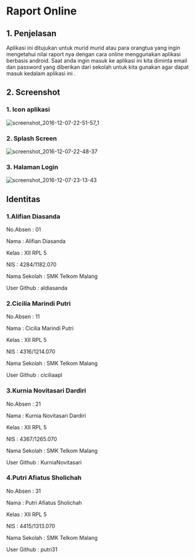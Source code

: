 # Raport Online

## 1. Penjelasan
Aplikasi ini ditujukan untuk murid murid atau para orangtua yang ingin mengetahui nilai raport nya dengan cara online menggunakan aplikasi berbasis android. Saat anda ingin masuk ke aplikasi ini kita diminta email dan password yang diberikan dari sekolah untuk kita gunakan agar dapat masuk kedalam aplikasi ini . 


## 2. Screenshot 
### 1. Icon aplikasi
![screenshot_2016-12-07-22-51-57_1](https://cloud.githubusercontent.com/assets/22438078/20976159/3b577af6-bcd4-11e6-845a-88e1290c79df.jpg)
### 2. Splash Screen
![screenshot_2016-12-07-22-48-37](https://cloud.githubusercontent.com/assets/22438078/20976161/3b5f9c68-bcd4-11e6-939a-2b974b019f95.jpg)
### 3. Halaman Login
![screenshot_2016-12-07-23-13-43](https://cloud.githubusercontent.com/assets/22438078/20976160/3b59c81a-bcd4-11e6-9203-a4c1615c4674.jpg)

## Identitas
### 1.Alifian Diasanda
No.Absen      : 01

Nama          : Alifian Diasanda

Kelas         : XII RPL 5

NIS           : 4284/1182.070

Nama Sekolah  : SMK Telkom Malang

User Github   : aldiasanda

### 2.Cicilia Marindi Putri
No.Absen      : 11

Nama          : Cicilia Marindi Putri

Kelas         : XII RPL 5

NIS           : 4316/1214.070

Nama Sekolah  : SMK Telkom Malang

User Github   : ciciliaapl

### 3.Kurnia Novitasari Dardiri
No.Absen      : 21

Nama          : Kurnia Novitasari Dardiri

Kelas         : XII RPL 5

NIS           : 4367/1265.070

Nama Sekolah  : SMK Telkom Malang

User Github   : KurniaNovitasari

### 4.Putri Afiatus Sholichah
No.Absen      : 31

Nama          : Putri Afiatus Sholichah

Kelas         : XII RPL 5

NIS           : 4415/1313.070

Nama Sekolah  : SMK Telkom Malang

User Github   : putri31
